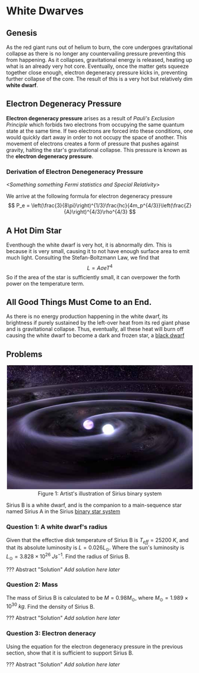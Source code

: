 # White Dwarves


## Genesis

As the red giant runs out of helium to burn, the core undergoes gravitational collapse as there is no longer any countervailing pressure preventing this from happening. As it collapses, gravitational energy is released, heating up what is an already very hot core. Eventually, once the matter gets squeeze together close enough, electron degeneracy pressure kicks in, preventing further collapse of the core.
The result of this is a very hot but relatively dim **white dwarf**.

## Electron Degeneracy Pressure

**Electron degeneracy pressure** arises as a result of *Pauli's Exclusion Principle* which forbids two electrons from occupying the same quantum state at the same time. If two electrons are forced into these conditions, one would quickly dart away in order to not occupy the space of another. This movement of electrons creates a form of pressure that pushes against gravity, halting the star's gravitational collapse. This pressure is known as the **electron degeneracy pressure**.

### Derivation of Electron Denegeneracy Pressure


_\<Something something Fermi statistics and Special Relativity\>_

We arrive at the following formula for electron degeneracy pressure
$$
P_e = \left(\frac{3}{8\pi}\right)^{1/3}\frac{hc}{4m_p^{4/3}}\left(\frac{Z}{A}\right)^{4/3}\rho^{4/3}
$$

## A Hot Dim Star

Eventhough the white dwarf is very hot, it is abnormally dim. This is because it is very small, causing it to not have enough surface area to emit much light. Consulting the Stefan-Boltzmann Law, we find that
$$
L = A\sigma eT^4
$$
So if the area of the star is sufficiently small, it can overpower the forth power on the temperature term.

## All Good Things Must Come to an End.
As there is no energy production happening in the white dwarf, its brightness if purely sustained by the left-over heat from its red giant phase and is gravitational collapse. Thus, eventually, all these heat will burn off causing the white dwarf to become a dark and frozen star, a [black dwarf](black_dwarf.md)

## Problems

<p align = "center">
<img src="../../../assets/dwarves/hohoo.jpg"></img>
<br>
<span>Figure 1: Artist's illustration of Sirius binary system</span>
</p>

Sirius B is a white dwarf, and is the companion to a main-sequence star named Sirius A in the Sirius [binary star system](../dwarves/binary_white_dwarf.md)

### Question 1: A white dwarf's radius

Given that the effective disk temperature of Sirius B is $T_{eff} = 25200\ K$, and that its absolute luminosity is $L = 0.026 L_\odot$. Where the sun's luminosity is $L_\odot = 3.828\times10^{26}\ Js^{-1}$. Find the radius of Sirius B.

??? Abstract "Solution"
	*Add solution here later*

### Question 2: Mass
The mass of Sirius B is calculated to be $M = 0.98M_\odot$, where $M_\odot = 1.989\times10^{30}\ kg$. Find the density of Sirius B.

??? Abstract "Solution"
	*Add solution here later*

### Question 3: Electron deneracy
Using the equation for the electron degeneracy pressure in the previous section, show that it is sufficient to support Sirius B.

??? Abstract "Solution"
	*Add solution here later*